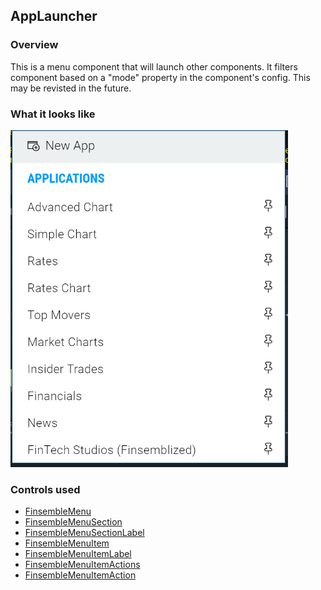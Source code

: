 ## AppLauncher

### Overview
This is a menu component that will launch other components. It filters component based on a "mode" property in the component's config. This may be revisted in the future.

### What it looks like
![](./screenshot.png)

### Controls used
* [FinsembleMenu](https://github.com/ChartIQ/finsemble-react-controls/tree/master/FinsembleMenu)
* [FinsembleMenuSection](https://github.com/ChartIQ/finsemble-react-controls/tree/master/FinsembleMenuSection)
* [FinsembleMenuSectionLabel](https://github.com/ChartIQ/finsemble-react-controls/tree/master/FinsembleMenuSectionLabel)
* [FinsembleMenuItem](https://github.com/ChartIQ/finsemble-react-controls/tree/master/FinsembleMenuItem)
* [FinsembleMenuItemLabel](https://github.com/ChartIQ/finsemble-react-controls/tree/master/FinsembleMenuItemLabel)
* [FinsembleMenuItemActions](https://github.com/ChartIQ/finsemble-react-controls/tree/master/FinsembleMenuItemActions)
* [FinsembleMenuItemAction](https://github.com/ChartIQ/finsemble-react-controls/tree/master/FinsembleMenuItemAction)

